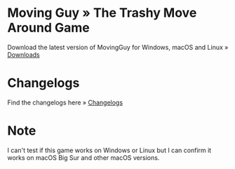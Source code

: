 # Moving Guy » The Trashy Move Around Game

Download the latest version of MovingGuy for Windows, macOS and Linux » [Downloads](https://github.com/StupidRepo/MovingGuyDownload/releases/tag/v0.0.2-beta)



# Changelogs

Find the changelogs here » [Changelogs](https://github.com/StupidRepo/MovingGuyDownload/releases)
 
 # Note
 
 I can't test if this game works on Windows or Linux but I can confirm it works on macOS Big Sur and other macOS versions.
